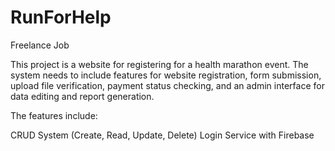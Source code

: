 # RunForHelp
Freelance Job

This project is a website for registering for a health marathon event. The system needs to include features for website registration, form submission, upload file verification, payment status checking, and an admin interface for data editing and report generation.

The features include:

CRUD System (Create, Read, Update, Delete)
Login Service with Firebase
